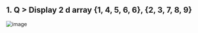 ## 1. Q > Display 2 d array   {1, 4, 5, 6, 6}, {2, 3, 7, 8, 9}

![image](https://github.com/user-attachments/assets/4b2d7e1e-70dc-473b-88e5-7053485f7c4e)

      
      

